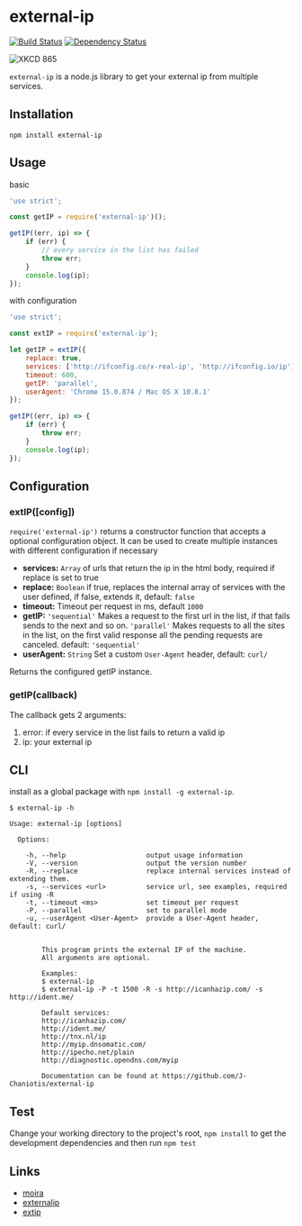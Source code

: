 # external-ip 
[![Build Status](https://travis-ci.org/J-Chaniotis/external-ip.svg?branch=master)](https://travis-ci.org/J-Chaniotis/external-ip) 
[![Dependency Status](https://david-dm.org/j-Chaniotis/external-ip.svg)](https://david-dm.org/j-Chaniotis/external-ip)

![XKCD 865](http://imgs.xkcd.com/comics/nanobots.png)

`external-ip` is a node.js library to get your external ip from multiple services. 

## Installation

`npm install external-ip`

## Usage

basic

```javascript
'use strict';

const getIP = require('external-ip')();

getIP((err, ip) => {
    if (err) {
        // every service in the list has failed
        throw err;
    }
    console.log(ip);
});

```

with configuration

```javascript
'use strict';

const extIP = require('external-ip');

let getIP = extIP({
    replace: true,
    services: ['http://ifconfig.co/x-real-ip', 'http://ifconfig.io/ip'],
    timeout: 600,
    getIP: 'parallel',
    userAgent: 'Chrome 15.0.874 / Mac OS X 10.8.1'
});

getIP((err, ip) => {
    if (err) {
        throw err;
    }
    console.log(ip);
});

```
## Configuration

### extIP([config])

`require('external-ip')` returns a constructor function that accepts a optional configuration object.
 It can be used to create multiple instances with different configuration if necessary

* **services:** `Array` of urls that return the ip in the html body, required if replace is set to true
* **replace:** `Boolean` if true, replaces the internal array of services with the user defined, if false, extends it, default: `false` 
* **timeout:** Timeout per request in ms, default `1000`
* **getIP:** `'sequential'` Makes a request to the first url in the list, if that fails sends to the next and so on. `'parallel'` Makes requests to all the sites in the list, on the first valid response all the pending requests are canceled. default: `'sequential'`
* **userAgent:** `String` Set a custom `User-Agent` header, default: `curl/`

Returns the configured getIP instance.

### getIP(callback)
The callback gets 2 arguments:
1. error: if every service in the list fails to return a valid ip
2. ip: your external ip

## CLI
install as a global package with `npm install -g external-ip`.
```
$ external-ip -h

Usage: external-ip [options]

  Options:

    -h, --help                    output usage information
    -V, --version                 output the version number
    -R, --replace                 replace internal services instead of extending them.
    -s, --services <url>          service url, see examples, required if using -R
    -t, --timeout <ms>            set timeout per request
    -P, --parallel                set to parallel mode
    -u, --userAgent <User-Agent>  provide a User-Agent header, default: curl/


        This program prints the external IP of the machine.
        All arguments are optional.

        Examples:
        $ external-ip
        $ external-ip -P -t 1500 -R -s http://icanhazip.com/ -s http://ident.me/

        Default services:
        http://icanhazip.com/
        http://ident.me/
        http://tnx.nl/ip
        http://myip.dnsomatic.com/
        http://ipecho.net/plain
        http://diagnostic.opendns.com/myip

        Documentation can be found at https://github.com/J-Chaniotis/external-ip
```
## Test
Change your working directory to the project's root, `npm install` to get the development dependencies and then run `npm test`

## Links
* [moira](https://www.npmjs.org/package/moira)
* [externalip](https://www.npmjs.org/package/externalip)
* [extip](https://www.npmjs.org/package/extip)

